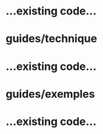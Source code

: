 # ...existing code...
# guides/technique
# ...existing code...
# guides/exemples
# ...existing code...

